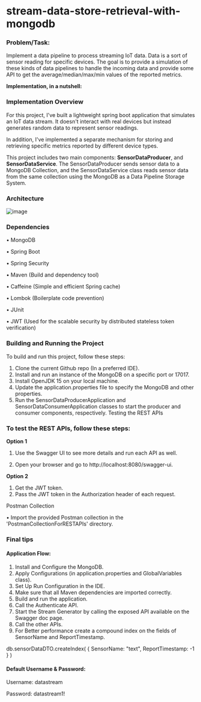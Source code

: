 # stream-data-store-retrieval-with-mongodb
### **Problem/Task:** 

Implement a data pipeline to process streaming IoT data. Data is a sort of sensor reading for specific devices. The goal is to provide a simulation of these kinds of data pipelines to handle the incoming data and provide some API to get the average/median/max/min values of the reported metrics. 


**Implementation, in a nutshell:**

### Implementation Overview
For this project, I've built a lightweight spring boot application that simulates an IoT data stream. It doesn't interact with real devices but instead generates random data to represent sensor readings.

In addition, I've implemented a separate mechanism for storing and retrieving specific metrics reported by different device types.

This project includes two main components: **SensorDataProducer**, and **SensorDataService**. 
The SensorDataProducer sends sensor data to a MongoDB Collection, and the SensorDataService class reads sensor data from the same collection using the MongoDB as a Data Pipeline Storage System. 

### Architecture
![image](https://github.com/MaysamPx/stream-data-store-retrieval-with-springboot-mongodb/assets/13215181/e8af092b-f7bf-498c-8477-968ce0af2369)

### Dependencies

•	MongoDB

•	Spring Boot

•	Spring Security 

•	Maven (Build and dependency tool)

•	Caffeine (Simple and efficient Spring cache)

•	Lombok (Boilerplate code prevention)

•	JUnit

•	JWT (Used for the scalable security by distributed stateless token verification)

### Building and Running the Project

To build and run this project, follow these steps:

1.	Clone the current Github repo (In a preferred IDE).
2.	Install and run an instance of the MongoDB on a specific port or 17017.
3.	Install OpenJDK 15 on your local machine.
4.	Update the application.properties file to specify the MongoDB and other properties.
5.	Run the SensorDataProducerApplication and SensorDataConsumerApplication classes to start the producer and consumer components, respectively.
Testing the REST APIs
      
### To test the REST APIs, follow these steps:

**Option 1**

1.	Use the Swagger UI to see more details and run each API as well.

2.	Open your browser and go to http://localhost:8080/swagger-ui.

**Option 2**

1.	Get the JWT token.
2.	Pass the JWT token in the Authorization header of each request.

Postman Collection

•	Import the provided Postman collection in the 'PostmanCollectionForRESTAPIs' directory.



### Final tips
#### Application Flow:
1. Install and Configure the MongoDB.
2. Apply Configurations (in application.properties and GlobalVariables class).
3. Set Up Run Configuration in the IDE.
4. Make sure that all Maven dependencies are imported correctly.
5. Build and run the application.
6. Call the Authenticate API.
7. Start the Stream Generator by calling the exposed API available on the Swagger doc page.
8. Call the other APIs.
9. For Better performance create a compound index on the fields of SensorName and ReportTimestamp.

db.sensorDataDTO.createIndex( { SensorName: "text", ReportTimestamp: -1 } )

#### Default Username & Password:
Username: datastream

Password: datastream1!
